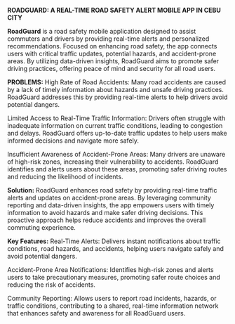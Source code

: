 **ROADGUARD: A REAL-TIME ROAD SAFETY ALERT MOBILE APP IN CEBU CITY**

**RoadGuard** is a road safety mobile application designed to assist commuters and drivers by providing real-time alerts and personalized recommendations. Focused on enhancing road safety, the app connects users with critical traffic updates, potential hazards, and accident-prone areas. By utilizing data-driven insights, RoadGuard aims to promote safer driving practices, offering peace of mind and security for all road users.


**PROBLEMS:**
High Rate of Road Accidents: Many road accidents are caused by a lack of timely information about hazards and unsafe driving practices. RoadGuard addresses this by providing real-time alerts to help drivers avoid potential dangers.

Limited Access to Real-Time Traffic Information: Drivers often struggle with inadequate information on current traffic conditions, leading to congestion and delays. RoadGuard offers up-to-date traffic updates to help users make informed decisions and navigate more safely.

Insufficient Awareness of Accident-Prone Areas: Many drivers are unaware of high-risk zones, increasing their vulnerability to accidents. RoadGuard identifies and alerts users about these areas, promoting safer driving routes and reducing the likelihood of incidents.

**Solution:** 
RoadGuard enhances road safety by providing real-time traffic alerts and updates on accident-prone areas. By leveraging community reporting and data-driven insights, the app empowers users with timely information to avoid hazards and make safer driving decisions. This proactive approach helps reduce accidents and improves the overall commuting experience.

**Key Features:**
Real-Time Alerts: Delivers instant notifications about traffic conditions, road hazards, and accidents, helping users navigate safely and avoid potential dangers.

Accident-Prone Area Notifications: Identifies high-risk zones and alerts users to take precautionary measures, promoting safer route choices and reducing the risk of accidents.

Community Reporting: Allows users to report road incidents, hazards, or traffic conditions, contributing to a shared, real-time information network that enhances safety and awareness for all RoadGuard users.
